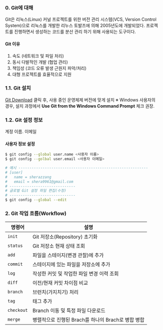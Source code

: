 
### 0. Git에 대해
Git은 리눅스(Linux) 커널 프로젝트를 위한 버전 관리 시스템(VCS, Version Control System)으로 리눅스를 개발한 리누스 토발즈에 의해 2005년도에 개발되었다. 프로젝트를 진행하면서 생성하는 코드를 분산 관리 하기 위해 사용되는 도구이다.


#### Git 이유
1. 속도 (네트워크 및 파일 처리)
2. 동시 다발적인 개발 (협업 관리)
3. 책임성 (코드 오류 발생 근원지 파악/처리)
4. 대형 프로젝트를 효율적으로 지원


### 1.1. Git 설치
[Git Download](http://git-scm.com/download) 클릭 후, 사용 중인 운영체제 버전에 맞게 설치
※ Windows 사용자의 경우, 설치 과정에서 __Use Git from the Windows Command Prompt__ 체크 권장.

### 1.2. Git 설정 정보
계정 이름. 이메일

#### 사용자 정보 설정

```sh
$ git config --global user.name <사용자 이름>
$ git config --golbal user.email <사용자 이메일>

# 예시 -----------------------------------------------------------
# [user]
#   name = sherazzang
#   email = shera9961@gmail.com
# ------------------------------
# 글로벌 Git 설정 파일 편집(수정)
# ------------------------------
$ git config --global --edit
```

### 2. Git 작업 흐름(Workflow)

명령어 | 설명
--- | ---
`init` | Git 저장소(Repository) 초기화
`status` | Git 저장소 현재 상태 조회
`add` | 파일을 스테이지(변경 관찰)에 추가
`commit` | 스테이지에 있는 파일을 저장소에 추가
`log` | 작성한 커밋 및 작업한 파일 변경 이력 조회
`diff` | 이전/현재 커밋 차이점 비교
`branch` | 브런치(가지치기) 처리
`tag` | 태그 추가
`checkout` | Branch 이동 및 특정 파일 다운로드
`merge` | 병렬적으로 진행된 Brach를 하나의 Brach로 병합  병합

